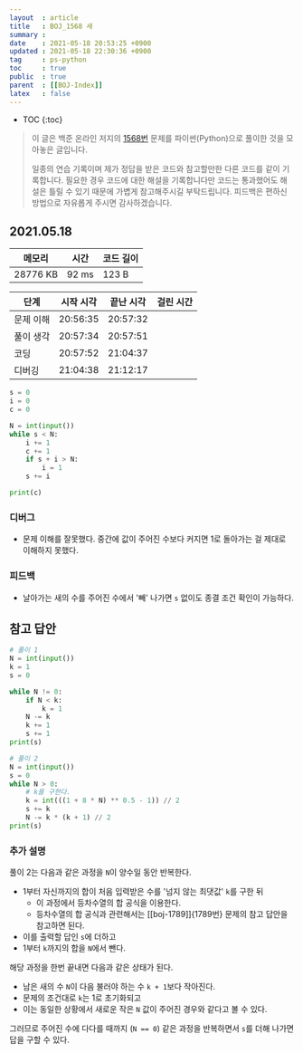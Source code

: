```yaml
---
layout  : article
title   : BOJ_1568 새
summary : 
date    : 2021-05-18 20:53:25 +0900
updated : 2021-05-18 22:30:36 +0900
tag     : ps-python
toc     : true
public  : true
parent  : [[BOJ-Index]]
latex   : false
---
```

* TOC
{:toc}

>이 글은 백준 온라인 저지의 [1568번](https://www.acmicpc.net/problem/1568) 문제를 파이썬(Python)으로 풀이한 것을 모아놓은 글입니다.
>
> 일종의 연습 기록이며 제가 정답을 받은 코드와 참고할만한 다른 코드를 같이 기록합니다. 필요한 경우 코드에 대한 해설을 기록합니다만 코드는 통과했어도 해설은 틀릴 수 있기 때문에 가볍게 참고해주시길 부탁드립니다. 피드백은 편하신 방법으로 자유롭게 주시면 감사하겠습니다.

## 2021.05.18

| 메모리    | 시간  | 코드 길이 |
| --------- | ----- | --------- |
| 28776  KB | 92 ms | 123 B     |

| 단계      | 시작 시각 | 끝난 시각 | 걸린 시간 |
| --------- | --------- | --------- | --------- |
| 문제 이해 | 20:56:35  | 20:57:32  |           |
| 풀이 생각 | 20:57:34  | 20:57:51  |           |
| 코딩      | 20:57:52  | 21:04:37  |           |
| 디버깅    | 21:04:38  | 21:12:17  |           |

```python
s = 0
i = 0
c = 0

N = int(input())
while s < N:
    i += 1
    c += 1
    if s + i > N:
        i = 1
    s += i

print(c)
```

### 디버그

* 문제 이해를 잘못했다. 중간에 값이 주어진 수보다 커지면 1로 돌아가는 걸 제대로 이해하지 못했다.

### 피드백

* 날아가는 새의 수를 주어진 수에서 '빼' 나가면 `s` 없이도 종결 조건 확인이 가능하다.

## 참고 답안

```python
# 풀이 1
N = int(input())
k = 1
s = 0

while N != 0:
    if N < k:
        k = 1
    N -= k
    k += 1
    s += 1
print(s)

# 풀이 2
N = int(input())
s = 0
while N > 0:
    # k를 구한다.
    k = int(((1 + 8 * N) ** 0.5 - 1)) // 2
    s += k
    N -= k * (k + 1) // 2
print(s)
```

### 추가 설명

풀이 2는 다음과 같은 과정을 `N`이 양수일 동안 반복한다.

* 1부터 자신까지의 합이 처음 입력받은 수를 '넘지 않는 최댓값' `k`를 구한 뒤
    * 이 과정에서 등차수열의 합 공식을 이용한다.
    * 등차수열의 합 공식과 관련해서는 [[boj-1789]]{1789번} 문제의 참고 답안을 참고하면 된다.
* 이를 출력할 답인 `s`에 더하고
* 1부터 `k`까지의 합을 `N`에서 뺀다.

해당 과정을 한번 끝내면 다음과 같은 상태가 된다.

* 남은 새의 수 `N`이 다음 불러야 하는 수 `k + 1`보다 작아진다.
* 문제의 조건대로 `k`는 1로 초기화되고
* 이는 동일한 상황에서 새로운 작은 `N` 값이 주어진 경우와 같다고 볼 수 있다.

그러므로 주어진 수에 다다를 때까지 (`N == 0`) 같은 과정을 반복하면서 `s`를 더해 나가면 답을 구할 수 있다.
